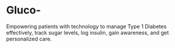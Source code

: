 # Gluco-
Empowering patients with technology to manage Type 1 Diabetes effectively, track sugar levels, log insulin, gain awareness, and get personalized care.
